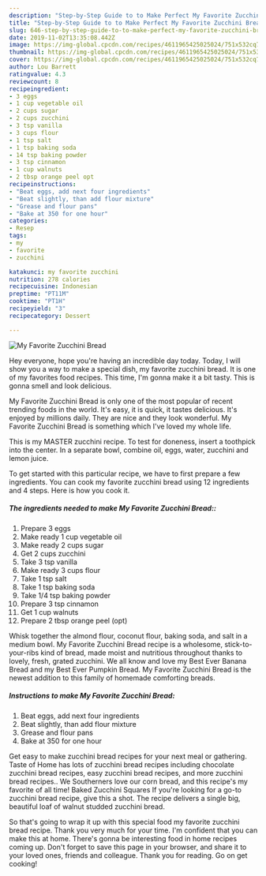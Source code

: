```yaml
---
description: "Step-by-Step Guide to to Make Perfect My Favorite Zucchini Bread"
title: "Step-by-Step Guide to to Make Perfect My Favorite Zucchini Bread"
slug: 646-step-by-step-guide-to-to-make-perfect-my-favorite-zucchini-bread
date: 2019-11-02T13:35:08.442Z
image: https://img-global.cpcdn.com/recipes/4611965425025024/751x532cq70/my-favorite-zucchini-bread-recipe-main-photo.jpg
thumbnail: https://img-global.cpcdn.com/recipes/4611965425025024/751x532cq70/my-favorite-zucchini-bread-recipe-main-photo.jpg
cover: https://img-global.cpcdn.com/recipes/4611965425025024/751x532cq70/my-favorite-zucchini-bread-recipe-main-photo.jpg
author: Lou Barrett
ratingvalue: 4.3
reviewcount: 8
recipeingredient:
- 3 eggs
- 1 cup vegetable oil
- 2 cups sugar
- 2 cups zucchini
- 3 tsp vanilla
- 3 cups flour
- 1 tsp salt
- 1 tsp baking soda
- 14 tsp baking powder
- 3 tsp cinnamon
- 1 cup walnuts
- 2 tbsp orange peel opt
recipeinstructions:
- "Beat eggs, add next four ingredients"
- "Beat slightly, than add flour mixture"
- "Grease and flour pans"
- "Bake at 350 for one hour"
categories:
- Resep
tags:
- my
- favorite
- zucchini

katakunci: my favorite zucchini
nutrition: 278 calories
recipecuisine: Indonesian
preptime: "PT11M"
cooktime: "PT1H"
recipeyield: "3"
recipecategory: Dessert

---
```



![My Favorite Zucchini Bread](https://img-global.cpcdn.com/recipes/4611965425025024/751x532cq70/my-favorite-zucchini-bread-recipe-main-photo.jpg)

Hey everyone, hope you're having an incredible day today. Today, I will show you a way to make a special dish, my favorite zucchini bread. It is one of my favorites food recipes. This time, I'm gonna make it a bit tasty. This is gonna smell and look delicious.

My Favorite Zucchini Bread is only one of the most popular of recent trending foods in the world. It's easy, it is quick, it tastes delicious. It's enjoyed by millions daily. They are nice and they look wonderful. My Favorite Zucchini Bread is something which I've loved my whole life.

This is my MASTER zucchini recipe. To test for doneness, insert a toothpick into the center. In a separate bowl, combine oil, eggs, water, zucchini and lemon juice.


To get started with this particular recipe, we have to first prepare a few ingredients. You can cook my favorite zucchini bread using 12 ingredients and 4 steps. Here is how you cook it.

##### The ingredients needed to make My Favorite Zucchini Bread::

1. Prepare 3 eggs
1. Make ready 1 cup vegetable oil
1. Make ready 2 cups sugar
1. Get 2 cups zucchini
1. Take 3 tsp vanilla
1. Make ready 3 cups flour
1. Take 1 tsp salt
1. Take 1 tsp baking soda
1. Take 1/4 tsp baking powder
1. Prepare 3 tsp cinnamon
1. Get 1 cup walnuts
1. Prepare 2 tbsp orange peel (opt)


Whisk together the almond flour, coconut flour, baking soda, and salt in a medium bowl. My Favorite Zucchini Bread recipe is a wholesome, stick-to-your-ribs kind of bread, made moist and nutritious throughout thanks to lovely, fresh, grated zucchini. We all know and love my Best Ever Banana Bread and my Best Ever Pumpkin Bread. My Favorite Zucchini Bread is the newest addition to this family of homemade comforting breads. 

##### Instructions to make My Favorite Zucchini Bread:

1. Beat eggs, add next four ingredients
1. Beat slightly, than add flour mixture
1. Grease and flour pans
1. Bake at 350 for one hour


Get easy to make zucchini bread recipes for your next meal or gathering. Taste of Home has lots of zucchini bread recipes including chocolate zucchini bread recipes, easy zucchini bread recipes, and more zucchini bread recipes.. We Southerners love our corn bread, and this recipe&#39;s my favorite of all time! Baked Zucchini Squares If you&#39;re looking for a go-to zucchini bread recipe, give this a shot. The recipe delivers a single big, beautiful loaf of walnut studded zucchini bread. 

So that's going to wrap it up with this special food my favorite zucchini bread recipe. Thank you very much for your time. I'm confident that you can make this at home. There's gonna be interesting food in home recipes coming up. Don't forget to save this page in your browser, and share it to your loved ones, friends and colleague. Thank you for reading. Go on get cooking!
